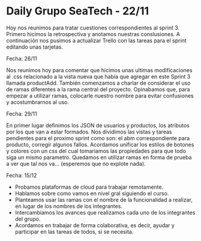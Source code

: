 # Daily Grupo SeaTech - 22/11

Hoy nos reunimos para tratar cuestiones correspondientes al sprint 3. Primero hicimos la retrospectiva y anotamos nuestras conslusiones.
A continuación nos pusimos a actualizar Trello con las tareas para el sprint editando unas tarjetas. 

Fecha: 26/11

Nos reunimos hoy para comentar que hicimos unas ultimas modificaciones al .css relacionado a la vista nueva que había que agregar en este Sprint 3 llamada productAdd.
También comenzamos a charlar de considerar el uso de ramas diferentes a la rama central del proyecto.
Opinabamos que, para empezar a utilizar ramas, colocarle nuestro nombre para evitar confusiones y acostumbrarnos al uso.

Fecha: 29/11

En primer lugar definimos los JSON de usuarios y productos, los atributos por los que van a estar formados.
Nos dividimos las vistas y tareas pendientes para el proximo sprint como son: el abm correspondiente para producto, corregir algunos fallos.
Acordamos unificar los estilos de botones y colores con un css del cual tomariamos las propiedades para que todo siga un mismo parametro.
Quedamos en utilizar ramas en forma de prueba a ver que tal nos va... (esperemos que no explote nada).

Fecha: 15/12

- Probamos plataformas de cloud para trabajar remotamente.
- Hablamos sobre como vamos en nivel gral siguiendo el curso.
- Planteamos usar las ramas con el nombre de la funcionalidad a realizar, en lugar de los nombres de los integrantes.
- Intercambiamos los avances que realizamos cada uno de los integrantes del grupo.
- Acordamos en trabajar de forma colaborativa, es decir, ayudar y participar en las tareas de todos, si se necesita.